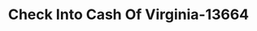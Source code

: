 ---
f_zip-code: 24572
f_state-code: VA
title: Check Into Cash Of Virginia-13664
f_phone: 434-528-8160
f_city-only: Madison Heights
f_address: 4844 S Amherst Hwy Madison Heights
f_location-unique-id: '13664'
slug: check-into-cash-of-virginia-13664
updated-on: '2024-05-30T13:46:58.046Z'
created-on: '2024-05-30T13:36:59.803Z'
published-on: '2024-05-30T13:54:32.469Z'
f_city-state: cms/city/madison-heights-va.md
f_company: cms/company/check-into-cash-of-virginia.md
f_state: cms/state/virginia.md
layout: '[payday-loan].html'
tags: payday-loan
---